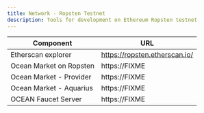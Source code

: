 ```yaml
---
title: Network - Ropsten Testnet
description: Tools for development on Ethereum Ropsten testnet
---
```


| Component               | URL                                        |
| ----------------------  | ------------------------------------------ |
| Etherscan explorer      | https://ropsten.etherscan.io/              |
| Ocean Market on Ropsten | https://FIXME
| Ocean Market - Provider | https://FIXME
| Ocean Market - Aquarius | https://FIXME
| OCEAN Faucet Server     | https://FIXME                              |


